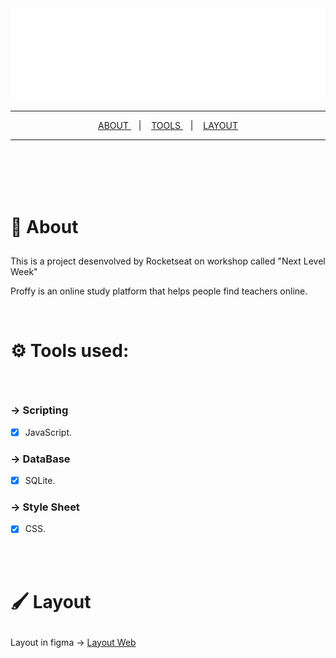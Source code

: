 <div align='center'>
  <img src='./public/images/logo.svg'/>
  <hr/>

<a href='#about'> ABOUT </a> &nbsp;&nbsp;&nbsp;|&nbsp;&nbsp;&nbsp;
<a href='#tools'> TOOLS  </a> &nbsp;&nbsp;&nbsp;|&nbsp;&nbsp;&nbsp;
<a href='#layout'>LAYOUT </a>

</div>

<hr/>

<br/>
<br/>
<br/>
<br/>

# <p id='about'> 🔎 About</p>

##
This is a project desenvolved by Rocketseat on workshop called "Next Level Week"

Proffy is an online study platform that helps people find teachers online.

<br/>

# <p id='tools'>⚙ Tools used: </p>

<br/>

### &rarr; Scripting 

- [x] JavaScript.

### &rarr; DataBase

- [x] SQLite.

### &rarr; Style Sheet

- [x] CSS.

<br/>
<br/>

# <p id='layout'>🖌 Layout </p>

Layout in figma &rarr; [Layout Web](https://www.figma.com/file/GHGS126t7WYjnPZdRKChJF/Proffy-Web)

<br/>


   
